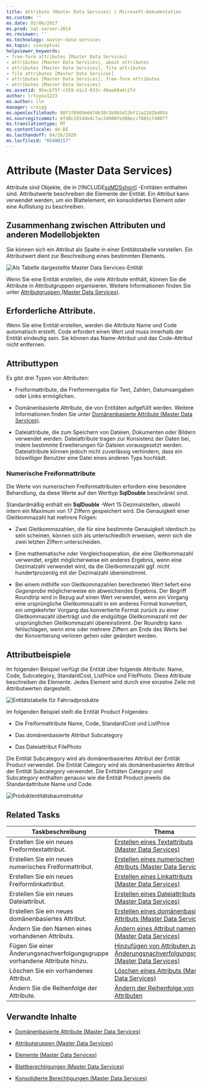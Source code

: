 ```yaml
---
title: Attribute (Master Data Services) | Microsoft-Dokumentation
ms.custom: ''
ms.date: 03/06/2017
ms.prod: sql-server-2014
ms.reviewer: ''
ms.technology: master-data-services
ms.topic: conceptual
helpviewer_keywords:
- free-form attributes [Master Data Services]
- attributes [Master Data Services], about attributes
- attributes [Master Data Services], file attributes
- file attributes [Master Data Services]
- attributes [Master Data Services], free-form attributes
- attributes [Master Data Services]
ms.assetid: 95ecb75f-c559-41c3-933c-40ae60a4c2fd
author: lrtoyou1223
ms.author: lle
manager: craigg
ms.openlocfilehash: 88f1f0909e667db38c3b9b5d13bf11a2262b405b
ms.sourcegitcommit: 6fd8c1914de4c7ac24900fe388ecc7883c740077
ms.translationtype: MT
ms.contentlocale: de-DE
ms.lasthandoff: 04/26/2020
ms.locfileid: "65480157"
---
```

# <a name="attributes-master-data-services"></a>Attribute (Master Data Services)
  Attribute sind Objekte, die in [!INCLUDE[ssMDSshort](../includes/ssmdsshort-md.md)] -Entitäten enthalten sind. Attributwerte beschreiben die Elemente der Entität. Ein Attribut kann verwendet werden, um ein Blattelement, ein konsolidiertes Element oder eine Auflistung zu beschreiben.  
  
## <a name="how-attributes-relate-to-other-model-objects"></a>Zusammenhang zwischen Attributen und anderen Modellobjekten  
 Sie können sich ein Attribut als Spalte in einer Entitätstabelle vorstellen. Ein Attributwert dient zur Beschreibung eines bestimmten Elements.  
  
 ![Als Tabelle dargestellte Master Data Services-Entität](../../2014/master-data-services/media/mds-conc-entity-table.gif "Als Tabelle dargestellte Master Data Services-Entität")  
  
 Wenn Sie eine Entität erstellen, die viele Attribute enthält, können Sie die Attribute in Attributgruppen organisieren. Weitere Informationen finden Sie unter [Attributgruppen &#40;Master Data Services&#41;](attribute-groups-master-data-services.md).  
  
## <a name="required-attributes"></a>Erforderliche Attribute.  
 Wenn Sie eine Entität erstellen, werden die Attribute Name und Code automatisch erstellt. Code erfordert einen Wert und muss innerhalb der Entität eindeutig sein. Sie können das Name-Attribut und das Code-Attribut nicht entfernen.  
  
## <a name="attribute-types"></a>Attributtypen  
 Es gibt drei Typen von Attributen:  
  
-   Freiformattribute, die Freiformeingabe für Text, Zahlen, Datumsangaben oder Links ermöglichen.  
  
-   Domänenbasierte Attribute, die von Entitäten aufgefüllt werden. Weitere Informationen finden Sie unter [Domänenbasierte Attribute &#40;Master Data Services&#41;](../../2014/master-data-services/domain-based-attributes-master-data-services.md).  
  
-   Dateiattribute, die zum Speichern von Dateien, Dokumenten oder Bildern verwendet werden. Dateiattribute tragen zur Konsistenz der Daten bei, indem bestimmte Erweiterungen für Dateien vorausgesetzt werden. Dateiattribute können jedoch nicht zuverlässig verhindern, dass ein böswilliger Benutzer eine Datei eines anderen Typs hochlädt.  
  
### <a name="numeric-free-form-attributes"></a>Numerische Freiformattribute  
 Die Werte von numerischen Freiformattributen erfordern eine besondere Behandlung, da diese Werte auf den Werttyp **SqlDouble** beschränkt sind.  
  
 Standardmäßig enthält ein **SqlDouble** -Wert 15 Dezimalstellen, obwohl intern ein Maximum von 17 Ziffern gespeichert wird. Die Genauigkeit einer Gleitkommazahl hat mehrere Folgen:  
  
-   Zwei Gleitkommazahlen, die für eine bestimmte Genauigkeit identisch zu sein scheinen, können sich als unterschiedlich erweisen, wenn sich die zwei letzten Ziffern unterscheiden.  
  
-   Eine mathematische oder Vergleichsoperation, die eine Gleitkommazahl verwendet, ergibt möglicherweise ein anderes Ergebnis, wenn eine Dezimalzahl verwendet wird, da die Gleitkommazahl ggf. nicht hundertprozentig mit der Dezimalzahl übereinstimmt.  
  
-   Bei einem mithilfe von Gleitkommazahlen berechneten Wert liefert eine *Gegenprobe* möglicherweise ein abweichendes Ergebnis. Der Begriff Roundtrip wird in Bezug auf einen Wert verwendet, wenn ein Vorgang eine ursprüngliche Gleitkommazahl in ein anderes Format konvertiert, ein umgekehrter Vorgang das konvertierte Format zurück zu einer Gleitkommazahl überträgt und die endgültige Gleitkommazahl mit der ursprünglichen Gleitkommazahl übereinstimmt. Der Roundtrip kann fehlschlagen, wenn eine oder mehrere Ziffern am Ende des Werts bei der Konvertierung verloren gehen oder geändert werden.  
  
## <a name="attribute-examples"></a>Attributbeispiele  
 Im folgenden Beispiel verfügt die Entität über folgende Attribute: Name, Code, Subcategory, StandardCost, ListPrice und FilePhoto. Diese Attribute beschreiben die Elemente. Jedes Element wird durch eine einzelne Zeile mit Attributwerten dargestellt.  
  
 ![Entitätstabelle für Fahrradprodukte](../../2014/master-data-services/media/mds-conc-entity-table-w-data.gif "Entitätstabelle für Fahrradprodukte")  
  
 Im folgenden Beispiel stellt die Entität Product Folgendes:  
  
-   Die Freiformattribute Name, Code, StandardCost und ListPrice  
  
-   Das domänenbasierte Attribut Subcategory  
  
-   Das Dateiattribut FilePhoto  
  
 Die Entität Subcategory wird als domänenbasiertes Attribut der Entität Product verwendet. Die Entität Category wird als domänenbasiertes Attribut der Entität Subcategory verwendet. Die Entitäten Category und Subcategory enthalten genauso wie die Entität Product jeweils die Standardattribute Name und Code.  
  
 ![Produktentitätsbaumstruktur](../../2014/master-data-services/media/mds-conc-entity-ui.gif "Produktentitätsbaumstruktur")  
  
## <a name="related-tasks"></a>Related Tasks  
  
|Taskbeschreibung|Thema|  
|----------------------|-----------|  
|Erstellen Sie ein neues Freiformtextattribut.|[Erstellen eines Textattributs &#40;Master Data Services&#41;](../../2014/master-data-services/create-a-text-attribute-master-data-services.md)|  
|Erstellen Sie ein neues numerisches Freiformattribut.|[Erstellen eines numerischen Attributs &#40;Master Data Services&#41;](../../2014/master-data-services/create-a-numeric-attribute-master-data-services.md)|  
|Erstellen Sie ein neues Freiformlinkattribut.|[Erstellen eines Linkattributs &#40;Master Data Services&#41;](../../2014/master-data-services/create-a-link-attribute-master-data-services.md)|  
|Erstellen Sie ein neues Dateiattribut.|[Erstellen eines Dateiattributs &#40;Master Data Services&#41;](../../2014/master-data-services/create-a-file-attribute-master-data-services.md)|  
|Erstellen Sie ein neues domänenbasiertes Attribut.|[Erstellen eines domänenbasierten Attributs &#40;Master Data Services&#41;](../../2014/master-data-services/create-a-domain-based-attribute-master-data-services.md)|  
|Ändern Sie den Namen eines vorhandenen Attributs.|[Ändern eines Attribut namens &#40;Master Data Services&#41;](change-an-attribute-name-and-data-type-master-data-services.md)|  
|Fügen Sie einer Änderungsnachverfolgungsgruppe vorhandene Attribute hinzu.|[Hinzufügen von Attributen zu einer Änderungsnachverfolgungsgruppe &#40;Master Data Services&#41;](../../2014/master-data-services/add-attributes-to-a-change-tracking-group-master-data-services.md)|  
|Löschen Sie ein vorhandenes Attribut.|[Löschen eines Attributs &#40;Master Data Services&#41;](../../2014/master-data-services/delete-an-attribute-master-data-services.md)|  
|Ändern Sie die Reihenfolge der Attribute.|[Ändern der Reihenfolge von Attributen](../../2014/master-data-services/change-the-order-of-attributes.md)|  
  
## <a name="related-content"></a>Verwandte Inhalte  
  
-   [Domänenbasierte Attribute &#40;Master Data Services&#41;](../../2014/master-data-services/domain-based-attributes-master-data-services.md)  
  
-   [Attributgruppen &#40;Master Data Services&#41;](attribute-groups-master-data-services.md)  
  
-   [Elemente &#40;Master Data Services&#41;](../../2014/master-data-services/members-master-data-services.md)  
  
-   [Blattberechtigungen &#40;Master Data Services&#41;](../../2014/master-data-services/leaf-permissions-master-data-services.md)  
  
-   [Konsolidierte Berechtigungen &#40;Master Data Services&#41;](../../2014/master-data-services/consolidated-permissions-master-data-services.md)  
  
  
